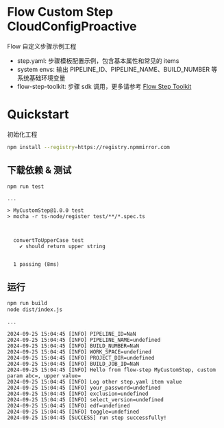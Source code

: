 # Flow Custom Step CloudConfigProactive 

Flow 自定义步骤示例工程

- step.yaml: 步骤模板配置示例，包含基本属性和常见的 items 
- system envs: 输出 PIPELINE_ID、PIPELINE_NAME、BUILD_NUMBER 等系统基础环境变量
- flow-step-toolkit: 步骤 sdk 调用，更多请参考 [Flow Step Toolkit](https://atomgit.com/flow-step/step-js-toolkit.git)

# Quickstart
初始化工程
```bash
npm install --registry=https://registry.npmmirror.com
```

## 下载依赖 & 测试
```bash
npm run test
```
```
...

> MyCustomStep@1.0.0 test
> mocha -r ts-node/register test/**/*.spec.ts



  convertToUpperCase test
    ✔ should return upper string


  1 passing (8ms)
```

## 运行
```bash
npm run build
node dist/index.js
```
```
...

2024-09-25 15:04:45 [INFO] PIPELINE_ID=NaN
2024-09-25 15:04:45 [INFO] PIPELINE_NAME=undefined
2024-09-25 15:04:45 [INFO] BUILD_NUMBER=NaN
2024-09-25 15:04:45 [INFO] WORK_SPACE=undefined
2024-09-25 15:04:45 [INFO] PROJECT_DIR=undefined
2024-09-25 15:04:45 [INFO] BUILD_JOB_ID=NaN
2024-09-25 15:04:45 [INFO] Hello from flow-step MyCustomStep, custom param abc=, upper value=
2024-09-25 15:04:45 [INFO] Log other step.yaml item value
2024-09-25 15:04:45 [INFO] your_password=undefined
2024-09-25 15:04:45 [INFO] exclusion=undefined
2024-09-25 15:04:45 [INFO] select_version=undefined
2024-09-25 15:04:45 [INFO] edf=undefined
2024-09-25 15:04:45 [INFO] toggle=undefined
2024-09-25 15:04:45 [SUCCESS] run step successfully!
```
